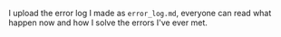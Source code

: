 I upload the error log I made as `error_log.md`, everyone can read what happen now and how I solve the errors I've ever met.
